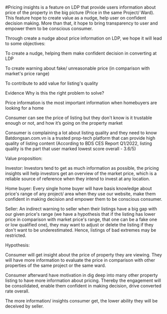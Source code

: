 #Pricing insights is a feature on LDP that provide users information about price of the property in the big picture (Price in the same Project/ Ward). This feature hope to create value as a nudge, help user on confident decision making. More than that, it hope to bring transparency to user and empower them to be conscious consumer. 

Through create a nudge about price information on LDP, we hope it will lead to some objectives:

To create a nudge, helping them make confident decision in converting at LDP 

To create warning about fake/ unreasonable price (in comparison with market's price range)

To contribute to add value for listing's quality 



Evidence 
Why is this the right problem to solve?

Price information is the most important information when homebuyers are looking for a home  

Consumer can see the price of listing but they don't know is it trustable enough or not, and how it’s going on the property market 

Consumer is complaining a lot about listing quality and they need to know Batdongsan.com.vn is a trusted prop-tech platform that can provide high quality of listing content (According to BDS CES Report Q1/2022, listing quality is the part that user marked lowest score overall - 3.6/5)



Value proposition: 

Investor: Investors tend to get as much information as possible, the pricing insights will help investors get an overview of the market price, which is a reliable source of reference when they intend to invest at any location. 

Home buyer: Every single home buyer will have basis knowledge about price's range of any project/ area when they use our website, make them confident in making decision and empower them to be conscious consumer.

Seller: An indirect warning to seller when their listings have a big gap with our given price's range (we have a hypothesis that if the listing has lower price in comparison with market price's range, that one can be a fake one or low qualified one), they may want to adjust or delete the listing if they don't want to be underestimated. Hence, listings of bad extremes may be restricted. 




Hypothesis:

Consumer will get insight about the price of property they are viewing. They will have more information to evaluate the price in comparison with other properties of the same project or the same ward.

Consumer afterward have motivation in dig deep into many other property listing to have more information about pricing. Thereby the engagement will be consolidated, enable them confident in making decision, drive converted rate overall. 

The more information/ insights consumer get, the lower ability they will be deceived by seller. 
